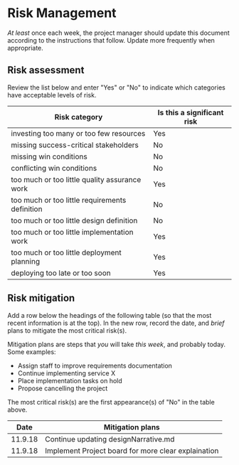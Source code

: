 # Risk Management

*At least* once each week, the project manager should update this document according to the instructions that follow. Update more frequently when appropriate.

## Risk assessment

Review the list below and enter "Yes" or "No" to indicate which categories have acceptable levels of risk.

| Risk category | Is this a significant risk |
| ---- | ---- |
| investing too many or too few resources | Yes |
| missing success-critical stakeholders      | No |
| missing win conditions      | No |
| conflicting win conditions      | No |
| too much or too little quality assurance work      | Yes |
| too much or too little requirements definition      | No |
| too much or too little design definition      | No |
| too much or too little implementation work      | Yes |
| too much or too little deployment planning      | Yes |
| deploying too late or too soon      | Yes |

## Risk mitigation

Add a row below the headings of the following table (so that the most recent information is at the top). In the new row, record the date, and *brief* plans to mitigate the most critical risk(s). 

Mitigation plans are steps that *you* will take *this week*, and probably today. Some examples:

- Assign staff to improve requirements documentation
- Continue implementing service X
- Place implementation tasks on hold
- Propose cancelling the project

The most critical risk(s) are the first appearance(s) of "No" in the table above. 

| Date | Mitigation plans |
| ---- | ---------------- |
| 11.9.18 | Continue updating designNarrative.md |
| 11.9.18 | Implement Project board for more clear explaination|


